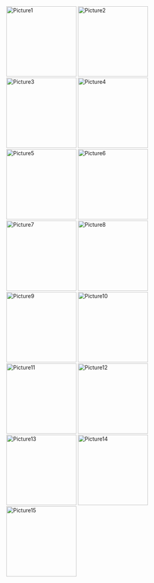 <img width="184" alt="Picture1" src="https://user-images.githubusercontent.com/105836429/169759881-3f40a1c9-d442-4a63-beec-eaae5ad7f4ab.png">
<img width="184" alt="Picture2" src="https://user-images.githubusercontent.com/105836429/169759890-cb9fce56-f1e3-454a-bba4-553718d0e3f7.png">
<img width="184" alt="Picture3" src="https://user-images.githubusercontent.com/105836429/169759894-63a71fe4-74c4-431a-98a1-fc842fadf9fe.jpg">
<img width="184" alt="Picture4" src="https://user-images.githubusercontent.com/105836429/169759898-50a3cf78-ce1c-42ee-b5de-707a43c2f14e.png">
<img width="184" alt="Picture5" src="https://user-images.githubusercontent.com/105836429/169759900-67a02408-25a1-432f-8f8f-47ea9499a66d.png">
<img width="184" alt="Picture6" src="https://user-images.githubusercontent.com/105836429/169763808-1b2ec097-7e28-4b71-a68b-c98600ed5a0a.png">
<img width="184" alt="Picture7" src="https://user-images.githubusercontent.com/105836429/169763818-ca8338c2-d02e-40b3-bab3-4f8f3bbae764.jpg">
<img width="184" alt="Picture8" src="https://user-images.githubusercontent.com/105836429/169763823-7d033d5e-3a9f-4a6f-b467-a860a19dc5e9.jpg">
<img width="184" alt="Picture9" src="https://user-images.githubusercontent.com/105836429/169764605-f5521dbd-d1c6-4205-b8ed-4cb4552f9a3b.png">
<img width="184" alt="Picture10"src="https://user-images.githubusercontent.com/105836429/169765445-617a9190-3d0e-4d6d-97f0-4a3539e2a326.png">
<img width="184" alt="Picture11"src="https://user-images.githubusercontent.com/105836429/169766759-ef6210e7-6e42-4c80-870e-f46af9d3cd34.png">
<img width="184" alt="Picture12"src="https://user-images.githubusercontent.com/105836429/169766767-81865de8-30e7-48e1-93ed-7e99edc0d314.png">
<img width="184" alt="Picture13"src="https://user-images.githubusercontent.com/105836429/169766773-66abe7d9-420d-4a51-a2e9-acfafea1a8c1.jpg">
<img width="184" alt="Picture14"src="https://user-images.githubusercontent.com/105836429/169766778-ba5e4050-051a-495a-8743-de6170fab1f9.png">
<img width="184" alt="Picture15"src="https://user-images.githubusercontent.com/105836429/169766803-7ec3513b-6897-4381-9d35-bf2fcaffde6d.png">
